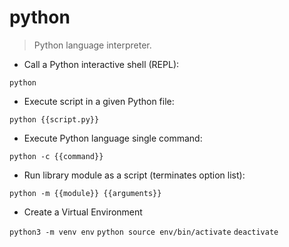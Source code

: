 # python

> Python language interpreter.

- Call a Python interactive shell (REPL):

`python`

- Execute script in a given Python file:

`python {{script.py}}`

- Execute Python language single command:

`python -c {{command}}`

- Run library module as a script (terminates option list):

`python -m {{module}} {{arguments}}`
- Create a Virtual Environment

`python3 -m venv env`
`python source env/bin/activate`
`deactivate`



